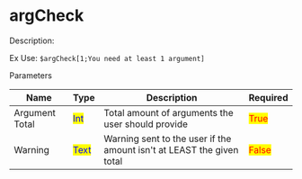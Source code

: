# argCheck

Description:

Ex Use: `$argCheck[1;You need at least 1 argument]`

Parameters

| Name           | Type                                  | Description                                                           | Required                              |
| -------------- | ------------------------------------- | --------------------------------------------------------------------- | ------------------------------------- |
| Argument Total | <mark style="color:blue;">Int</mark>  | Total amount of arguments the user should provide                     | <mark style="color:red;">True</mark>  |
| Warning        | <mark style="color:blue;">Text</mark> | Warning sent to the user if the amount isn't at LEAST the given total | <mark style="color:red;">False</mark> |
